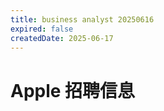 ```yaml
---
title: business analyst 20250616
expired: false
createdDate: 2025-06-17
---
```


# Apple 招聘信息

<JobPostingTable job-posting-json-path="apple/data/business-analyst-20250616.json" />
